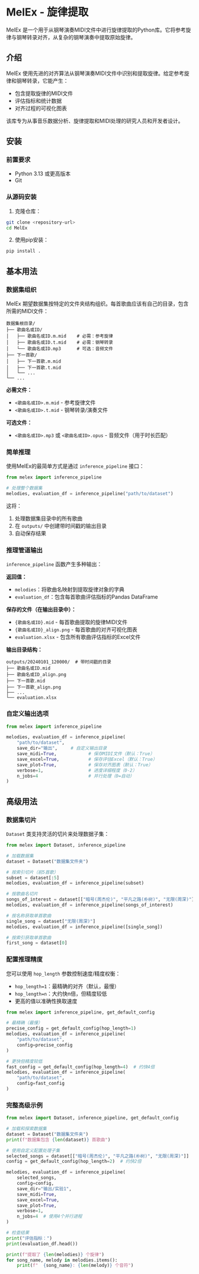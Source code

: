 # MelEx - 旋律提取

MelEx 是一个用于从钢琴演奏MIDI文件中进行旋律提取的Python库。它将参考旋律与钢琴转录对齐，从复杂的钢琴演奏中提取原始旋律。

## 介绍

MelEx 使用先进的对齐算法从钢琴演奏MIDI文件中识别和提取旋律。给定参考旋律和钢琴转录，它能产生：

- 包含提取旋律的MIDI文件
- 评估指标和统计数据
- 对齐过程的可视化图表

该库专为从事音乐数据分析、旋律提取和MIDI处理的研究人员和开发者设计。

## 安装

### 前置要求

- Python 3.13 或更高版本
- Git

### 从源码安装

1. 克隆仓库：
```bash
git clone <repository-url>
cd MelEx
```

2. 使用pip安装：
```bash
pip install .
```

## 基本用法

### 数据集组织

MelEx 期望数据集按特定的文件夹结构组织。每首歌曲应该有自己的目录，包含所需的MIDI文件：

```
数据集根目录/
├── 歌曲名或ID/
│   ├── 歌曲名或ID.m.mid    # 必需：参考旋律
│   ├── 歌曲名或ID.t.mid    # 必需：钢琴转录
│   └── 歌曲名或ID.mp3      # 可选：音频文件
├── 下一首歌/
│   ├── 下一首歌.m.mid
│   ├── 下一首歌.t.mid
│   └── ...
└── ...
```

**必需文件：**
- `<歌曲名或ID>.m.mid` - 参考旋律文件
- `<歌曲名或ID>.t.mid` - 钢琴转录/演奏文件

**可选文件：**
- `<歌曲名或ID>.mp3` 或 `<歌曲名或ID>.opus` - 音频文件（用于时长匹配）

### 简单推理

使用MelEx的最简单方式是通过 `inference_pipeline` 接口：

```python
from melex import inference_pipeline

# 处理整个数据集
melodies, evaluation_df = inference_pipeline("path/to/dataset")
```

这将：
1. 处理数据集目录中的所有歌曲
2. 在 `outputs/` 中创建带时间戳的输出目录
3. 自动保存结果

### 推理管道输出

`inference_pipeline` 函数产生多种输出：

**返回值：**
- `melodies`：将歌曲名映射到提取旋律对象的字典
- `evaluation_df`：包含每首歌曲评估指标的Pandas DataFrame

**保存的文件（在输出目录中）：**
- `{歌曲名或ID}.mid` - 每首歌曲提取的旋律MIDI文件
- `{歌曲名或ID}_align.png` - 每首歌曲的对齐可视化图表
- `evaluation.xlsx` - 包含所有歌曲评估指标的Excel文件

**输出目录结构：**
```
outputs/20240101_120000/  # 带时间戳的目录
├── 歌曲名或ID.mid
├── 歌曲名或ID_align.png
├── 下一首歌.mid  
├── 下一首歌_align.png
├── ...
└── evaluation.xlsx
```

### 自定义输出选项

```python
from melex import inference_pipeline

melodies, evaluation_df = inference_pipeline(
    "path/to/dataset",
    save_dir="输出",     # 自定义输出目录
    save_midi=True,            # 保存MIDI文件（默认：True）
    save_excel=True,           # 保存评估Excel（默认：True）
    save_plot=True,            # 保存对齐图表（默认：True）
    verbose=1,                 # 进度详细程度（0-2）
    n_jobs=4                   # 并行处理（0=自动）
)
```

## 高级用法

### 数据集切片

`Dataset` 类支持灵活的切片来处理数据子集：

```python
from melex import Dataset, inference_pipeline

# 加载数据集
dataset = Dataset("数据集文件夹")

# 按索引切片（前5首歌）
subset = dataset[:5]
melodies, evaluation_df = inference_pipeline(subset)

# 按歌曲名切片
songs_of_interest = dataset[["暗号(周杰伦)", "平凡之路(朴树)", "无限(周深)"]]
melodies, evaluation_df = inference_pipeline(songs_of_interest)

# 按名称获取单首歌曲
single_song = dataset["无限(周深)"]
melodies, evaluation_df = inference_pipeline([single_song])

# 按索引获取单首歌曲
first_song = dataset[0]
```

### 配置推理精度

您可以使用 `hop_length` 参数控制速度/精度权衡：
- `hop_length=1`：最精确的对齐（默认，最慢）
- `hop_length=n`：大约快n倍，但精度较低
- 更高的值以准确性换取速度

```python
from melex import inference_pipeline, get_default_config

# 最精确（最慢）
precise_config = get_default_config(hop_length=1)
melodies, evaluation_df = inference_pipeline(
    "path/to/dataset", 
    config=precise_config
)

# 更快但精度较低
fast_config = get_default_config(hop_length=4)  # 约快4倍
melodies, evaluation_df = inference_pipeline(
    "path/to/dataset",
    config=fast_config
)
```

### 完整高级示例

```python
from melex import Dataset, inference_pipeline, get_default_config

# 加载和探索数据集
dataset = Dataset("数据集文件夹")
print(f"数据集包含 {len(dataset)} 首歌曲")

# 使用自定义配置处理子集
selected_songs = dataset[["暗号(周杰伦)", "平凡之路(朴树)", "无限(周深)"]]
config = get_default_config(hop_length=2)  # 约快2倍

melodies, evaluation_df = inference_pipeline(
    selected_songs,
    config=config,
    save_dir="输出/实验1",
    save_midi=True,
    save_excel=True, 
    save_plot=True,
    verbose=1,
    n_jobs=4  # 使用4个并行进程
)

# 检查结果
print("评估指标：")
print(evaluation_df.head())

print(f"提取了 {len(melodies)} 个旋律")
for song_name, melody in melodies.items():
    print(f"  {song_name}: {len(melody)} 个音符")
```